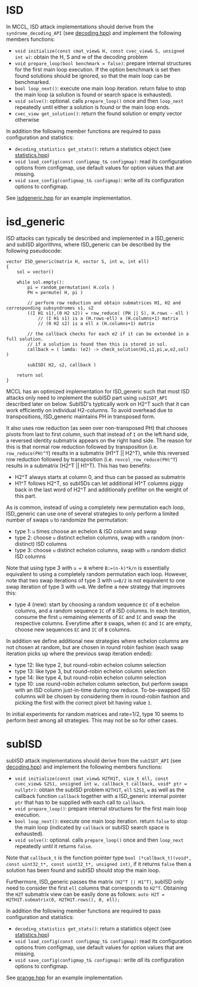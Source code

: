 # ISD

In MCCL, ISD attack implementations should derive from the `syndrome_decoding_API` (see [decoding.hpp](/mccl/algorithm/decoding.hpp)) and implement the following members functions:
- `void initialize(const cmat_view& H, const cvec_view& S, unsigned int w)`: obtain the H, S and w of the decoding problem
- `void prepare_loop(bool benchmark = false)`: prepare internal structures for the first main loop execution. If the option benchmark is set then found solutions should be ignored, so that the main loop can be benchmarked.
- `bool loop_next()`: execute one main loop iteration. return false to stop the main loop (a solution is found or search space is exhausted).
- `void solve()`: optional. calls `prepare_loop()` once and then `loop_next` repeatedly until either a solution is found or the main loop ends.
- `cvec_view get_solution()`: return the found solution or empty vector otherwise

In addition the following member functions are required to pass configuration and statistics:
- `decoding_statistics get_stats()`: return a statistics object (see [statistics.hpp](/mccl/tools/statistics.hpp))
- `void load_config(const configmap_t& configmap)`: read its configuration options from configmap, use default values for option values that are missing.
- `void save_config(configmap_t& configmap)`: write *all* its configuration options to configmap.

See [isdgeneric.hpp](/mccl/algorithm/isdgeneric.hpp) for an example implementation.

# isd_generic

ISD attacks can typically be described and implemented in a ISD_generic and subISD algorithms, where ISD_generic can be described by the following pseudocode:
```
vector ISD_generic(matrix H, vector S, int w, int ell)
{
    sol = vector()
    
    while sol.empty():
        pi = random_permutation( H.cols )
        PH = permute( H, pi )

        // perform row reduction and obtain submatrices H1, H2 and corresponding subsyndromes s1, s2
        ((I H1 s1),(0 H2 s2)) = row_reduce( (PH || S), H.rows - ell )
            // (I H1 s1) is a (H.rows-ell) x (H.columns+1) matrix
            // (0 H2 s2) is a ell x (H.columns+1) matrix
    
        // the callback checks for each e2 if it can be extended in a full solution. 
        // if a solution is found then this is stored in sol.
        callback = ( lamda: (e2) -> check_solution(H1,s1,pi,w,e2,sol) )
    
        subISD( H2, s2, callback )

    return sol
}
```

MCCL has an optimized implementation for ISD_generic such that most ISD attacks only need to implement the subISD part using `subISDT_API` described later on below.
SubISD's typtically work on H2^T such that it can work efficiently on individual H2-columns.
To avoid overhead due to transpositions, ISD_generic maintains PH in transposed form.

It also uses row reduction (as seen over non-transposed PH) that chooses pivots from last to first column, such that instead of `I` on the left hand side, a reversed identity submatrix appears on the right hand side.
The reason for this is that normal row reduction followed by transposition (i.e. `row_reduce(PH)^T`) results in a submatrix (H1^T || H2^T),
while this reversed row reduction followed by transposition (i.e. `revcol_row_reduce(PH)^T`) results in a submatrix (H2^T || H1^T).
This has two benefits:
- H2^T always starts at column 0, and thus can be passed as submatrix
- H1^T follows H2^T, so subISDs can let additional H1^T columns piggy back in the last word of H2^T and additionally prefilter on the weight of this part.

As is common, instead of using a completely new permutation each loop, 
ISD_generic can use one of several strategies to only perform a limited number of swaps `u` to randomize the permutation:
- type 1: `u` times choose an echelon & ISD column and swap
- type 2: choose `u` distinct echelon columns, swap with `u` random (non-distinct) ISD columns
- type 3: choose `u` distinct echelon columns, swap with `u` random distict ISD columns

Note that using type 3 with `u = B` where `B:=(n-k)*k/n` is essentially equivalent to using a completely random permutation each loop.
However, note that two swap iterations of type 3 with `u=B/2` is not equivalent to one swap iteration of type 3 with `u=B`.
We define a new strategy that improves this:
- type 4 (new): start by choosing a random sequence `EC` of `B` echelon columns, and a random sequence `IC` of `B` ISD columns. 
  In each iteration, consume the first `u` remaining elements of `EC` and `IC` and swap the respective columns.
  Everytime after `B` swaps, when `EC` and `IC` are empty, choose new sequences `EC` and `IC` of `B` columns.

In addition we define additional new strategies where echelon columns are not chosen at random, but are chosen in round robin fashion (each swap iteration picks up where the previous swap iteration ended):
- type 12: like type 2, but round-robin echelon column selection
- type 13: like type 3, but round-robin echelon column selection
- type 14: like type 4, but round-robin echelon column selection
- type 10: use round-robin echelon column selection, but perform swaps with an ISD column just-in-time during row reduce. To-be-swapped ISD columns will be chosen by considering them in round-robin fashion and picking the first with the correct pivot bit having value `1`.

In initial experiments for random matrices and rate=1/2, type 10 seems to perform best among all strategies. This may not be so for other cases.

# subISD

subISD attack implementations should derive from the `subISDT_API` (see [decoding.hpp](/mccl/algorithm/decoding.hpp)) and implement the following members functions:
- `void initialize(const cmat_view& H2TH1T, size_t ell, const cvec_view& S2S1, unsigned int w, callback_t callback, void* ptr = nullptr)`: obtain the subISD problem `H2TH1T`, `ell` `S2S1`, `w` as well as the callback function `callback` together with a ISD_generic internal pointer `ptr` that has to be supplied with each call to `callback`.
- `void prepare_loop()`: prepare internal structures for the first main loop execution.
- `bool loop_next()`: execute one main loop iteration. return `false` to stop the main loop (indicated by `callback` or subISD search space is exhausted).
- `void solve()`: optional. calls `prepare_loop()` once and then `loop_next` repeatedly until it returns `false`.

Note that `callback_t` is the function pointer type `bool (*callback_t)(void*, const uint32_t*, const uint32_t*, unsigned int)`, if it returns `false` then a solution has been found and subISD should stop the main loop.

Furthermore, ISD_generic passes the matrix `(H2^T || H1^T)`, subISD only need to consider the first `ell` columns that corresponds to `H2^T`.
Obtaining the `H2T` submatrix view can be easily done as follows: `auto H2T = H2TH1T.submatrix(0, H2TH1T.rows(), 0, ell);`

In addition the following member functions are required to pass configuration and statistics:
- `decoding_statistics get_stats()`: return a statistics object (see [statistics.hpp](/mccl/tools/statistics.hpp))
- `void load_config(const configmap_t& configmap)`: read its configuration options from configmap, use default values for option values that are missing.
- `void save_config(configmap_t& configmap)`: write *all* its configuration options to configmap.

See [prange.hpp](/mccl/algorithm/prange.hpp) for an example implementation.
